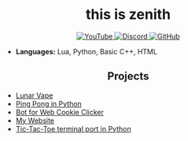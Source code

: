 <h1 align='center'>
  this is zenith
</h1>

<p align='center'>
  <a href="https://www.youtube.com/channel/UC9foxUyYh3muQsU1fvnKKOQ">
    <img src="https://img.shields.io/badge/-YouTube-FF0000?style=flat-square&logo=youtube&logoColor=white" alt="YouTube">
  </a>
  <a href="https://discord.com/users/1161528840506585209">
    <img src="https://img.shields.io/badge/-Discord-7289DA?style=flat-square&logo=discord&logoColor=white" alt="Discord">
  </a>
  <a href="https://github.com/AtTheZenith">
    <img src="https://img.shields.io/badge/-GitHub-333?style=flat-square&logo=github&logoColor=white" alt="GitHub">
  </a>
</p>

- **Languages:** Lua, Python, Basic C++, HTML

<h2 align='center'>
  Projects
</h2>

- [Lunar Vape](https://github.com/AtTheZenith/LunarVape)
- [Ping Pong in Python](https://github.com/AtTheZenith/ping-pong)
- [Bot for Web Cookie Clicker](https://github.com/AtTheZenith/ccwebbot)
- [My Website](https://github.com/AtTheZenith/atthezenith.github.io)
- [Tic-Tac-Toe terminal port in Python](https://github.com/AtTheZenith/tic-tac-toe)